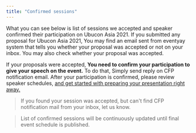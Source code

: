 ```yaml
---
title: "Confirmed sessions"
---
```

What you can see below is list of sessions we accepted and speaker confirmed their participation on Ubucon Asia 2021.
If you submitted any proposal for Ubucon Asia 2021, You may find an email sent from eventyay system that tells you whether your proposal was accepted or not on your inbox.
You may also check whether your proposal was accepted.

If your proposals were accepted, **You need to confirm your participation to give your speech on the event.**
To do that, Simply send reply on CFP notification email.
After your participation is confirmed, please review speaker schedules,
[and get started with preparing your presentation right away.](../news/2021-07-30-speaker-schedules/)

> If you found your session was accepted, but can't find CFP notification mail from your inbox, let us know.

> List of confirmed sessions will be continuously updated until final event schedule is published.
